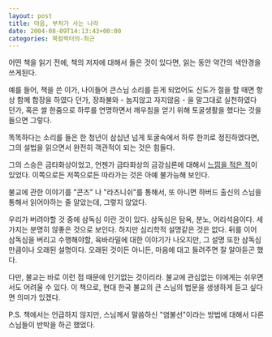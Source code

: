 ```yaml
---
layout: post
title: 마음, 부처가 사는 나라
date: 2004-08-09T14:13:43+00:00
categories: 북컬렉터의-최근
---
```

어떤 책을 읽기 전에, 책의 저자에 대해서 들은 것이 있다면, 읽는 동안 약간의 색안경을 쓰게된다.

예를 들어, 책을 쓴 이가, 나이들어 큰스님 소리를 듣게 되었어도 신도가 절을 할 때면 항상 함께 합장을 하였다 던가, 장좌불와 - 눕지않고 자지않음 - 을 말그대로 실천하였다 던가, 혹은 쌀 한줌으로 하루를 연명하면서 깨우침을 얻기 위해 토굴생활을 했다는 것을 들으면 그렇다.

똑똑하다는 소리를 들은 한 청년이 삼십년 넘게 토굴속에서 하루 한끼로 정진하였다면, 그의 설법을 읽으면서 완전히 객관적이 되는 것은 힘들다.

그의 스승은 금타화상이었고, 언젠가 금타화상의 금강심론에 대해서 <a href="http://jinto.pe.kr/387">느낌을 적은 적</a>이 있었다. 이쪽으로든 저쪽으로든 따라가는 것은 아예 불가능해 보인다.

불교에 관한 이야기를 "콘즈" 나 "라즈니쉬"를 통해서, 또 아니면 하버드 출신의 스님을 통해서 읽어야하는 줄 알았는데, 그렇지 않았다.

우리가 버려야할 것 중에 삼독심 이란 것이 있다. 삼독심은 탐욕, 분노, 어리석음이다. 세가지는 분명히 않좋은 것으로 보인다. 하지만 심리학적 설명같은 것은 없다. 뒤를 이어 삼독심을 버리고 수행해야할, 육바라밀에 대한 이야기가 나오지만, 그 설명 또한 삼독심 만큼이나 오래된 설명이다. 오래된 것이든 아니든, 마음에 대고 들려주면 잘 알아듣곤 했다.

다만, 불교는 바로 이런 점 때문에 인기없는 것이리라. 불교에 관심없는 이에게는 쉬우면서도 어려울 수 있다. 이 책으로, 현대 한국 불교의 큰 스님의 법문을 생생하게 듣고 싶다면 의미가 있겠다.

P.S. 책에서는 언급하지 않지만, 스님께서 말씀하신 "염불선"이라는 방법에 대해서 다른 스님들이 반박을 하곤 했었다.
